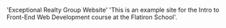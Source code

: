 'Exceptional Realty Group Website' 
'This is an example site for the Intro to Front-End Web Development course at the Flatiron School'.
